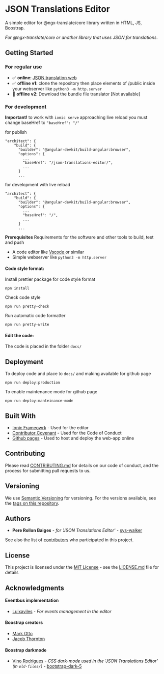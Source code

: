﻿# JSON Translations Editor


A simple editor for @ngx-translate/core library  written in HTML, JS, Boostrap.

*For @ngx-translate/core or another library that uses JSON for translations.*

## Getting Started
### For regular use

- :white_check_mark: **online**:  [JSON translation web](https://sys-walker.github.io/json-translations-editor/) 
- :white_check_mark: **offline v1**:  clone the repository then place elements of /public inside your webserver like `python3 -m http.server`
- :red_circle: **offline v2**: Download the bundle file translator [Not available]


### For development
**Important!**
to work with `ionic serve`  approaching live reload you must change baseHref to `"baseHref": "/"`

for publish

    "architect": {
        "build": {
          "builder": "@angular-devkit/build-angular:browser",
          "options": {
            ...
            "baseHref": "/json-translations-editor/",
            ...
          }
          ...
for development with live reload

    "architect": {
        "build": {
          "builder": "@angular-devkit/build-angular:browser",
          "options": {
            ...
            "baseHref": "/",
            ...
          }
          ...
**Prerequisites**
Requirements for the software and other tools to build, test and push 
- A code editor like [Vscode ](https://code.visualstudio.com/) or similar 
- Simple webserver like `python3 -m http.server`


#### Code style format:
Install prettier package for code style format

    npm install

Check code style

    npm run pretty-check

Run automatic code formatter

    npm run pretty-write

#### Edit the code:

The code is placed in the folder `docs/`

## Deployment
To deploy code and place to `docs/` and making available for github page

    npm run deploy:production

To enable maintenance mode for github page

    npm run deploy:manteinance-mode



## Built With
  - [Ionic Frameowrk](https://ionicframework.com/) - Used for the editor
  - [Contributor Covenant](https://www.contributor-covenant.org/) - Used for the Code of Conduct
  - [Github pages](https://pages.github.com/) - Used to host and deploy  the web-app online

## Contributing

Please read [CONTRIBUTING.md](CONTRIBUTING.md) for details on our code
of conduct, and the process for submitting pull requests to us.

## Versioning

We use [Semantic Versioning](http://semver.org/) for versioning. For the versions
available, see the [tags on this repository](https://github.com/sys-walker/json-translations-editor/tags).

## Authors

   - **Pere Rollon Baiges**  - *for 'JSON Translations Editor'* -  [sys-walker](https://github.com/sys-walker)

See also the list of [contributors](https://github.com/sys-walker/json-translations-editor/graphs/contributors) who participated in this project.


## License
This project is licensed under the [MIT License](LICENSE) - see the [LICENSE.md](LICENSE) file for details


## Acknowledgments

#### Eventbus implementation
  - [Luixaviles](https://github.com/luixaviles) - *For events management in the editor*
#### Boostrap creators
  - [Mark Otto](https://github.com/mdo)
  - [Jacob Thornton](https://github.com/fat)
    

#### Boostrap darkmode
  - [Vino Rodrigues](https://github.com/vinorodrigues) - *CSS dark-mode used in the  'JSON Translations Editor' (in `old-files/`)* - [bootstrap-dark-5](https://github.com/vinorodrigues/bootstrap-dark-5)
